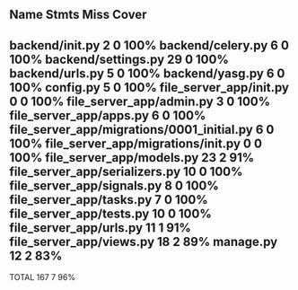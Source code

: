 




Name                                         Stmts   Miss  Cover
----------------------------------------------------------------
backend/__init__.py                              2      0   100%
backend/celery.py                                6      0   100%
backend/settings.py                             29      0   100%
backend/urls.py                                  5      0   100%
backend/yasg.py                                  6      0   100%
config.py                                        5      0   100%
file_server_app/__init__.py                      0      0   100%
file_server_app/admin.py                         3      0   100%
file_server_app/apps.py                          6      0   100%
file_server_app/migrations/0001_initial.py       6      0   100%
file_server_app/migrations/__init__.py           0      0   100%
file_server_app/models.py                       23      2    91%
file_server_app/serializers.py                  10      0   100%
file_server_app/signals.py                       8      0   100%
file_server_app/tasks.py                         7      0   100%
file_server_app/tests.py                        10      0   100%
file_server_app/urls.py                         11      1    91%
file_server_app/views.py                        18      2    89%
manage.py                                       12      2    83%
----------------------------------------------------------------
TOTAL                                          167      7    96%
